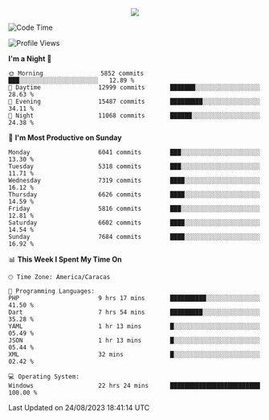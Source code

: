 <p align="center">
  <a href="http://www.github.com/thevacs">
    <img src="https://github-readme-streak-stats.herokuapp.com/?user=thevacs&stroke=ffffff&background=1c1917&ring=0891b2&fire=0891b2&currStreakNum=ffffff&currStreakLabel=0891b2&sideNums=ffffff&sideLabels=ffffff&dates=ffffff&hide_border=true" />
  </a>
</p>

<!--START_SECTION:waka-->
![Code Time](http://img.shields.io/badge/Code%20Time-1%2C639%20hrs%207%20mins-blue)

![Profile Views](http://img.shields.io/badge/Profile%20Views-6-blue)

**I'm a Night 🦉** 

```text
🌞 Morning                5852 commits        ███░░░░░░░░░░░░░░░░░░░░░░   12.89 % 
🌆 Daytime                12999 commits       ███████░░░░░░░░░░░░░░░░░░   28.63 % 
🌃 Evening                15487 commits       █████████░░░░░░░░░░░░░░░░   34.11 % 
🌙 Night                  11068 commits       ██████░░░░░░░░░░░░░░░░░░░   24.38 % 
```
📅 **I'm Most Productive on Sunday** 

```text
Monday                   6041 commits        ███░░░░░░░░░░░░░░░░░░░░░░   13.30 % 
Tuesday                  5318 commits        ███░░░░░░░░░░░░░░░░░░░░░░   11.71 % 
Wednesday                7319 commits        ████░░░░░░░░░░░░░░░░░░░░░   16.12 % 
Thursday                 6626 commits        ████░░░░░░░░░░░░░░░░░░░░░   14.59 % 
Friday                   5816 commits        ███░░░░░░░░░░░░░░░░░░░░░░   12.81 % 
Saturday                 6602 commits        ████░░░░░░░░░░░░░░░░░░░░░   14.54 % 
Sunday                   7684 commits        ████░░░░░░░░░░░░░░░░░░░░░   16.92 % 
```


📊 **This Week I Spent My Time On** 

```text
🕑︎ Time Zone: America/Caracas

💬 Programming Languages: 
PHP                      9 hrs 17 mins       ██████████░░░░░░░░░░░░░░░   41.50 % 
Dart                     7 hrs 54 mins       █████████░░░░░░░░░░░░░░░░   35.28 % 
YAML                     1 hr 13 mins        █░░░░░░░░░░░░░░░░░░░░░░░░   05.49 % 
JSON                     1 hr 13 mins        █░░░░░░░░░░░░░░░░░░░░░░░░   05.44 % 
XML                      32 mins             █░░░░░░░░░░░░░░░░░░░░░░░░   02.42 % 

💻 Operating System: 
Windows                  22 hrs 24 mins      █████████████████████████   100.00 % 
```


 Last Updated on 24/08/2023 18:41:14 UTC
<!--END_SECTION:waka-->
